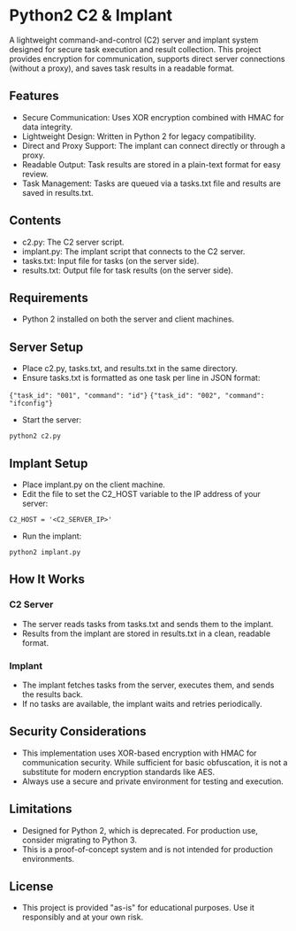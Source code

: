 # Python2 C2 & Implant

A lightweight command-and-control (C2) server and implant system designed for secure task execution and result collection. This project provides encryption for communication, supports direct server connections (without a proxy), and saves task results in a readable format.

## Features
- Secure Communication: Uses XOR encryption combined with HMAC for data integrity.
- Lightweight Design: Written in Python 2 for legacy compatibility.
- Direct and Proxy Support: The implant can connect directly or through a proxy.
- Readable Output: Task results are stored in a plain-text format for easy review.
- Task Management: Tasks are queued via a tasks.txt file and results are saved in results.txt.

## Contents
- c2.py: The C2 server script.
- implant.py: The implant script that connects to the C2 server.
- tasks.txt: Input file for tasks (on the server side).
- results.txt: Output file for task results (on the server side).

## Requirements
- Python 2 installed on both the server and client machines.

## Server Setup
- Place c2.py, tasks.txt, and results.txt in the same directory.
- Ensure tasks.txt is formatted as one task per line in JSON format:

`{"task_id": "001", "command": "id"}`
`{"task_id": "002", "command": "ifconfig"}`

- Start the server:

`python2 c2.py`

## Implant Setup
- Place implant.py on the client machine.
- Edit the file to set the C2_HOST variable to the IP address of your server:

`C2_HOST = '<C2_SERVER_IP>'`

- Run the implant:

`python2 implant.py`

## How It Works

### C2 Server

- The server reads tasks from tasks.txt and sends them to the implant.
- Results from the implant are stored in results.txt in a clean, readable format.

### Implant

- The implant fetches tasks from the server, executes them, and sends the results back.
- If no tasks are available, the implant waits and retries periodically.

## Security Considerations
- This implementation uses XOR-based encryption with HMAC for communication security. While sufficient for basic obfuscation, it is not a substitute for modern encryption standards like AES.
- Always use a secure and private environment for testing and execution.

## Limitations
- Designed for Python 2, which is deprecated. For production use, consider migrating to Python 3.
- This is a proof-of-concept system and is not intended for production environments.

## License
- This project is provided "as-is" for educational purposes. Use it responsibly and at your own risk.
